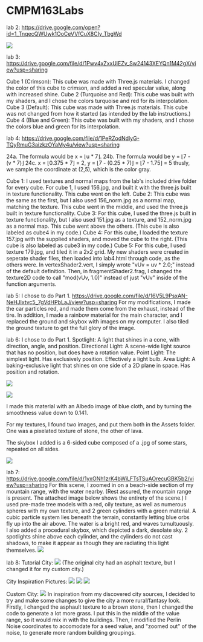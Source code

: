 # CMPM163Labs
lab 2: https://drive.google.com/open?id=1_TnqecQWUwk1OoCeVVfCuX8CIy_TbgWd

![](lab2/lab2%20model%20scene%20screenshot.png)

lab 3: https://drive.google.com/file/d/1Pwv4xZxxUiEZv_Sw24143XEYQn1M42gX/view?usp=sharing

Cube 1 (Crimson): This cube was made with Three.js materials. I changed the color of this cube to crimson, and added a red specular value, along with increased shine.
Cube 2 (Turquoise and Red): This cube was built with my shaders, and I chose the colors turquoise and red for its interpolation.
Cube 3 (Default): This cube was made with Three.js materials. This cube was not changed from how it started (as intended by the lab instructions.)
Cube 4 (Blue and Green): This cube was built with my shaders, and I chose the colors blue and green for its interpolation.

lab 4:
https://drive.google.com/file/d/1PeRZodNdlyG-TQyRmuG3aizkzOYaMy4u/view?usp=sharing

24a. The formula would be x = ⌊u * 7⌋.
24b. The formula would be y = ⌊7 - (v * 7)⌋
24c. x = ⌊0.375 * 7⌋ = 2, y = ⌊7 - (0.25 * 7)⌋ = ⌊7 - 1.75⌋ = 5
   thusly, we sample the coordinate at (2,5), which is the color gray.
   
Cube 1: I used textures and normal maps from the lab's included drive folder for every cube. For cube 1, I used 156.jpg, and built it with the three.js built in texture functionality. This cube went on the left.
Cube 2: This cube was the same as the first, but I also used 156_norm.jpg as a normal map, matching the texture. This cube went in the middle, and used the three.js built in texture functionality.
Cube 3: For this cube, I used the three.js built in texture functionality, but I also used 151.jpg as a texture, and 152_norm.jpg as a normal map. This cube went above the others. (This cube is also labeled as cube4 in my code.)
Cube 4: For this cube, I loaded the texture 157.jpg with the supplied shaders, and moved the cube to the right. (This cube is also labeled as cube3 in my code.)
Cube 5: For this cube, I used texture 179.jpg, and tiled it in a 2x2 grid. My new shaders were created in seperate shader files, then loaded into lab4.html through code, as the others were. In vertexShader2.vert, I simply wrote "vUv = uv * 2.0;" instead of the default definition. Then, in fragmentShader2.frag, I changed the texture2D code to call "mod(vUv, 1.0)" instead of just "vUv" inside of the function arguments.

lab 5:
I chose to do Part 1.
https://drive.google.com/file/d/16V5L9PsxAN-NeHJlxtvc5_7gVdHPbLaJ/view?usp=sharing
For my modifications, I made the car particles red, and made them come from the exhaust, instead of the tire. In addition, I made a rainbow material for the main character, and I replaced the ground and skybox with images on my computer. I also tiled the ground texture to get the full glory of the image.

lab 6:
I chose to do Part 1.
Spotlight: A light that shines in a cone, with direction, angle, and position.
Directional Light: A scene-wide light source that has no position, but does have a rotation value.
Point Light: The simplest light. Has exclusively position. Effectively a light bulb.
Area Light: A baking-exclusive light that shines on one side of a 2D plane in space. Has position and rotation.

![](lab6/clothCapsule.png)

![](lab6/clothMaterial.png)

I made this material with an Albedo image of blue cloth, and by turning the smoothness value down to 0.141.

For my textures, I found two images, and put them both in the Assets folder. One was a pixelated texture of stone, the other of lava.

The skybox I added is a 6-sided cube composed of a .jpg of some stars, repeated on all sides.

![](lab6/sceneScreenshotTrue.png)

lab 7:
https://drive.google.com/file/d/1yxONh1zrK4bWiLFTsTSuAOrecuGBK5b2/view?usp=sharing
For this scene, I zoomed in on a beach-side section of my mountain range, with the water nearby. (Rest assured, the mountain range is present. The attached image below shows the entirety of the scene.) I used pre-made tree models with a red, oily texture, as well as numerous spheres with my own texture, and 2 green cylinders with a green material. A cubic particle system lies beneath the terrain, constantly letting blue orbs fly up into the air above. The water is a bright red, and waves tumultuously. I also added a procedural skybox, which depicted a dark, desolate sky. 2 spotlights shine above each cylinder, and the cylinders do not cast shadows, to make it appear as though they are radiating this light themselves.
![](lab7/fullScene.png)

lab 8:
Tutorial City:
![](lab8/tutorialCity.png)
(The original city had an asphalt texture, but I changed it for my custom city.)

City Inspiration Pictures:
![](lab8/inspiration1.jpg)
![](lab8/inspiration2.jpg)
![](lab8/inspiration3.jpg)

Custom City:
![](lab8/fantasyCity.png)
In inspiration from my discovered city sources, I decided to try and make some changes to give the city a more rural/fantasy look. Firstly, I changed the asphault texture to a brown stone, then I changed the code to generate a lot more grass. I put this in the middle of the value range, so it would mix in with the buildings. Then, I modified the Perlin Noise coordinates to accomodate for a seed value, and "zoomed out" of the noise, to generate more random building groupings.
